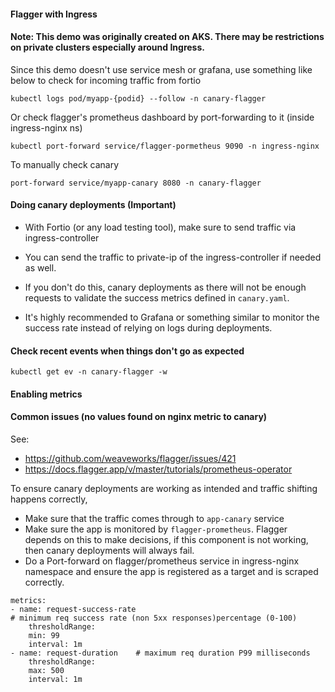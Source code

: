 #### Flagger with Ingress

#### Note: This demo was originally created on AKS. There may be restrictions on private clusters especially around Ingress.

Since this demo doesn't use service mesh or grafana, use something like below to check for incoming traffic from fortio

```
kubectl logs pod/myapp-{podid} --follow -n canary-flagger             
```

Or check flagger's prometheus dashboard by port-forwarding to it (inside ingress-nginx ns)

```
kubectl port-forward service/flagger-pormetheus 9090 -n ingress-nginx
```

To manually check canary
```
port-forward service/myapp-canary 8080 -n canary-flagger
```

#### Doing canary deployments (Important)

* With Fortio (or any load testing tool), make sure to send traffic via ingress-controller 
* You can send the traffic to private-ip of the ingress-controller if needed as well.
* If you don't do this, canary deployments as there will not be enough requests to validate the success metrics defined in `canary.yaml`.

* It's highly recommended to Grafana or something similar to monitor the success rate instead of relying on logs during deployments.

#### Check recent events when things don't  go as expected

```
kubectl get ev -n canary-flagger -w
```

#### Enabling metrics

#### Common issues (no values found on nginx metric to canary)

See: 

* https://github.com/weaveworks/flagger/issues/421
* https://docs.flagger.app/v/master/tutorials/prometheus-operator

To ensure canary deployments are working as intended and traffic shifting happens correctly,
* Make sure that the traffic comes through to `app-canary` service 
* Make sure the app is monitored by `flagger-prometheus`. Flagger depends on this to make decisions, if this component is not working, then canary deployments will always fail. 
* Do a Port-forward on flagger/prometheus service in ingress-nginx namespace and ensure the app is registered as a target and is scraped correctly.

```
metrics:
- name: request-success-rate 
# minimum req success rate (non 5xx responses)percentage (0-100)        
    thresholdRange: 
    min: 99
    interval: 1m
- name: request-duration    # maximum req duration P99 milliseconds
    thresholdRange:
    max: 500
    interval: 1m
```